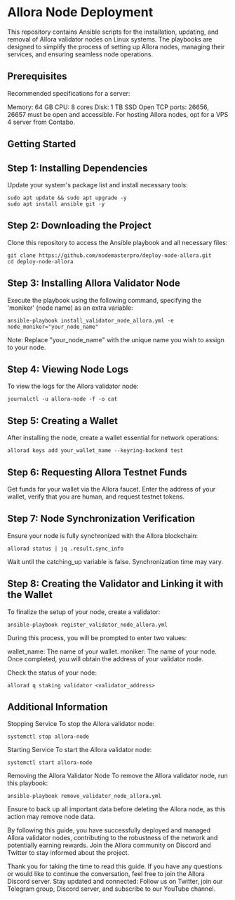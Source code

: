 # Allora Node Deployment
This repository contains Ansible scripts for the installation, updating, and removal of Allora validator nodes on Linux systems. The playbooks are designed to simplify the process of setting up Allora nodes, managing their services, and ensuring seamless node operations.

## Prerequisites
Recommended specifications for a server:

Memory: 64 GB
CPU: 8 cores
Disk: 1 TB SSD
Open TCP ports: 26656, 26657 must be open and accessible.
For hosting Allora nodes, opt for a VPS 4 server from Contabo.

## Getting Started
## Step 1: Installing Dependencies
Update your system's package list and install necessary tools:


```
sudo apt update && sudo apt upgrade -y
sudo apt install ansible git -y
```

## Step 2: Downloading the Project
Clone this repository to access the Ansible playbook and all necessary files:


```
git clone https://github.com/nodemasterpro/deploy-node-allora.git
cd deploy-node-allora
```

## Step 3: Installing Allora Validator Node
Execute the playbook using the following command, specifying the 'moniker' (node name) as an extra variable:


```
ansible-playbook install_validator_node_allora.yml -e node_moniker="your_node_name"
```

Note: Replace "your_node_name" with the unique name you wish to assign to your node.

## Step 4: Viewing Node Logs
To view the logs for the Allora validator node:


```
journalctl -u allora-node -f -o cat
```

## Step 5: Creating a Wallet
After installing the node, create a wallet essential for network operations:


```
allorad keys add your_wallet_name --keyring-backend test
```

## Step 6: Requesting Allora Testnet Funds
Get funds for your wallet via the Allora faucet. Enter the address of your wallet, verify that you are human, and request testnet tokens.

## Step 7: Node Synchronization Verification
Ensure your node is fully synchronized with the Allora blockchain:


```
allorad status | jq .result.sync_info
```
Wait until the catching_up variable is false. Synchronization time may vary.

## Step 8: Creating the Validator and Linking it with the Wallet
To finalize the setup of your node, create a validator:


```
ansible-playbook register_validator_node_allora.yml
```
During this process, you will be prompted to enter two values:

wallet_name: The name of your wallet.
moniker: The name of your node.
Once completed, you will obtain the address of your validator node.

Check the status of your node:

```
allorad q staking validator <validator_address>
```

## Additional Information
Stopping Service
To stop the Allora validator node:

```
systemctl stop allora-node
```
Starting Service
To start the Allora validator node:

```
systemctl start allora-node
```
Removing the Allora Validator Node
To remove the Allora validator node, run this playbook:

```
ansible-playbook remove_validator_node_allora.yml
```
Ensure to back up all important data before deleting the Allora node, as this action may remove node data.

By following this guide, you have successfully deployed and managed Allora validator nodes, contributing to the robustness of the network and potentially earning rewards. Join the Allora community on Discord and Twitter to stay informed about the project.

Thank you for taking the time to read this guide. If you have any questions or would like to continue the conversation, feel free to join the Allora Discord server. Stay updated and connected: Follow us on Twitter, join our Telegram group, Discord server, and subscribe to our YouTube channel.